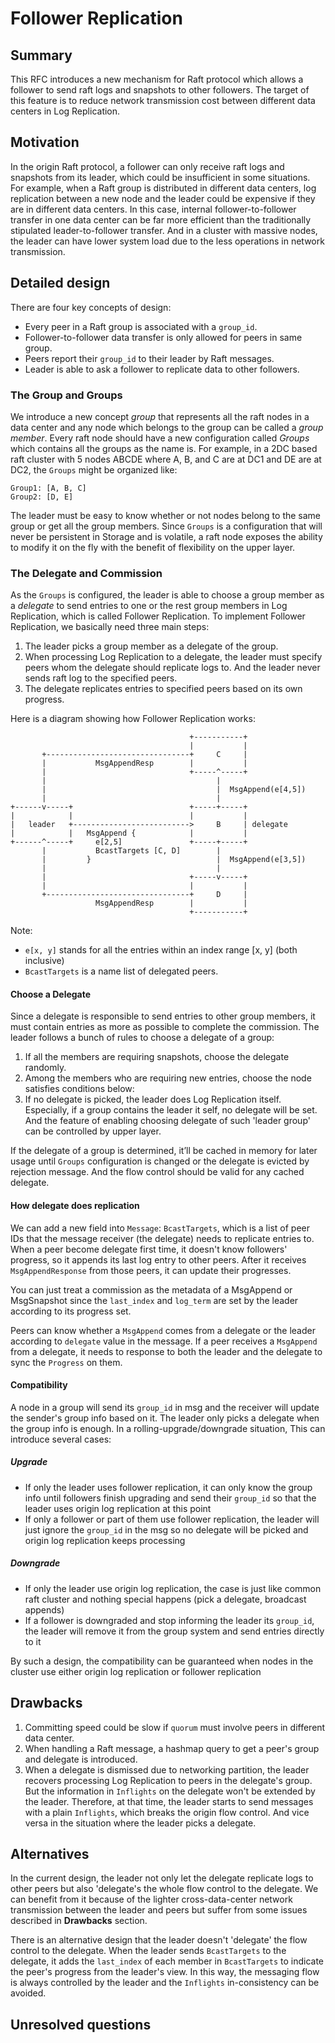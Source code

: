 # Follower Replication

## Summary

This RFC introduces a new mechanism for Raft protocol which allows a follower to send raft logs and snapshots to other followers. The target of this feature is to reduce network transmission cost between different data centers in Log Replication.

## Motivation

In the origin Raft protocol, a follower can only receive raft logs and snapshots from its leader, which could be insufficient in some situations. For example, when a Raft group is distributed in different data centers, log replication between a new node and the leader could be expensive if they are in different data centers. In this case, internal follower-to-follower transfer in one data center can be far more efficient than the traditionally stipulated leader-to-follower transfer. And in a cluster with massive nodes, the leader can have lower system load due to the less operations in network transmission.

## Detailed design

There are four key concepts of design:

- Every peer in a Raft group is associated with a `group_id`.
- Follower-to-follower data transfer is only allowed for peers in same group.
- Peers report their `group_id` to their leader by Raft messages.
- Leader is able to ask a follower to replicate data to other followers.

### The Group and Groups

We introduce a new concept *group* that represents all the raft nodes in a data center and any node which belongs to the group can be called a *group member*. Every raft node should have a new configuration called *Groups* which contains all the groups as the name is. For example, in a 2DC based raft cluster with 5 nodes ABCDE where A, B, and C are at DC1 and  DE are at DC2, the `Groups` might be organized like:

```
Group1: [A, B, C]
Group2: [D, E]
```

The leader must be easy to know whether or not nodes belong to the same group or get all the group members. Since `Groups` is a configuration that will never be persistent in Storage and is volatile, a raft node exposes the ability to modify it on the fly with the benefit of flexibility on the upper layer.

### The Delegate and Commission

As the `Groups` is configured, the leader is able to choose a group member as a *delegate* to send entries to one or the rest group members in Log Replication, which is called Follower Replication. To implement Follower Replication, we basically need three main steps:

1. The leader picks a group member as a delegate of the group.
2. When processing Log Replication to a delegate, the leader must specify peers whom the delegate should replicate logs to. And the leader never sends raft log to the specified peers.
3. The delegate replicates entries to specified peers based on its own progress.

Here is a diagram showing how Follower Replication works:

```
                                        +-----------+
                                        |           |
       +--------------------------------+     C     |
       |           MsgAppendResp        |           |
       |                                +-----^-----+
       |                                      |
       |                                      |  MsgAppend(e[4,5])
       |                                      |
+------v-----+                          +-----+-----+
|            |                          |           |
|   leader   +-------------------------->     B     | delegate
|            |   MsgAppend {            |           |
+------^-----+     e[2,5]               +-----+-----+
       |           BcastTargets [C, D]        |
       |         }                            |  MsgAppend(e[3,5])
       |                                      |
       |                                +-----v-----+
       |                                |           |
       +--------------------------------+     D     |
                   MsgAppendResp        |           |
                                        +-----------+

```

Note:

- `e[x, y]` stands for all the entries within an index range [x, y] (both inclusive)
- `BcastTargets` is a name list of delegated peers.

#### Choose a Delegate

Since a delegate is responsible to send entries to other group members, it must contain entries as more as possible to complete the commission. The leader follows a bunch of rules to choose a delegate of a group:

1. If all the members are requiring snapshots, choose the delegate randomly.
2. Among the members who are requiring new entries, choose the node satisfies conditions below:
3. If no delegate is picked, the leader does Log Replication itself. Especially, if a group contains the leader it self, no delegate will be set. And the feature of enabling choosing delegate of such 'leader group' can be controlled by upper layer.

If the delegate of a group is determined, it’ll be cached in memory for later usage until `Groups` configuration is changed or the delegate is evicted by rejection message. And the flow control should be valid for any cached delegate.

#### How delegate does replication

We can add a new field into `Message`: `BcastTargets`, which is a list of peer IDs that the message receiver (the delegate) needs to replicate entries to. When a peer become delegate first time, it doesn't know followers' progress, so it appends its last log entry to other peers. After it receives `MsgAppendResponse` from those peers, it can update their progresses.

You can just treat a commission as the metadata of a MsgAppend or MsgSnapshot since the `last_index` and `log_term` are set by the leader according to its progress set.

Peers can know whether a `MsgAppend` comes from a delegate or the leader according to `delegate` value in the message. If a peer receives a `MsgAppend` from a delegate, it needs to response to both the leader and the delegate to sync the `Progress` on them.

#### Compatibility
A node in a group will send its `group_id` in msg and the receiver will update the sender's group info based on it. The leader only picks a delegate when the group info is enough. In a rolling-upgrade/downgrade situation, This can introduce several cases:

##### Upgrade
- If only the leader uses follower replication, it can only know the group info until followers finish upgrading and send their `group_id` so that the leader uses origin log replication at this point
- If only a follower or part of them use follower replication, the leader will just ignore the `group_id` in the msg so no delegate will be picked and origin log replication keeps processing

##### Downgrade
- If only the leader use origin log replication, the case is just like common raft cluster and nothing special happens (pick a delegate, broadcast appends)
- If a follower is downgraded and stop informing the leader its `group_id`, the leader will remove it from the group system and send entries directly to it

By such a design, the compatibility can be guaranteed when nodes in the cluster use either origin log replication or follower replication

## Drawbacks

1. Committing speed could be slow if `quorum` must involve peers in different data center.
2. When handling a Raft message, a hashmap query to get a peer's group and delegate is introduced.
3. When a delegate is dismissed due to networking partition, the leader recovers processing Log Replication to peers in the delegate's group. But the information in `Inflights` on the delegate won't be extended by the leader. Therefore, at that time, the leader starts to send messages with a plain `Inflights`, which breaks the origin flow control. And vice versa in the situation where the leader picks a delegate.

## Alternatives

In the current design, the leader not only let the delegate replicate logs to other peers but also 'delegate's the whole flow control to the delegate. We can benefit from it because of the lighter cross-data-center network transmission between the leader and peers but suffer from some issues described in **Drawbacks** section.

There is an alternative design that the leader doesn't 'delegate' the flow control to the delegate. When the leader sends `BcastTargets` to the delegate, it adds the `last_index` of each member in `BcastTargets` to indicate the peer's progress from the leader's view. In this way, the messaging flow is always controlled by the leader and the `Inflights` in-consistency can be avoided.

## Unresolved questions
